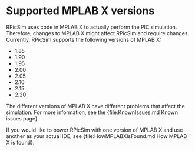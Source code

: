 # Supported MPLAB X versions

RPicSim uses code in MPLAB X to actually perform the PIC simulation.  Therefore, changes to MPLAB X might affect RPicSim and require changes.  Currently, RPicSim supports the following versions of MPLAB X:

- 1.85
- 1.90
- 1.95
- 2.00
- 2.05
- 2.10
- 2.15
- 2.20

The different versions of MPLAB X have different problems that affect the simulation.  For more information, see the {file:KnownIssues.md Known issues page}.

If you would like to power RPicSim with one version of MPLAB X and use another as your actual IDE, see {file:HowMPLABXIsFound.md How MPLAB X is found}.